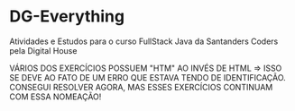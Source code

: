 # DG-Everything
Atividades e Estudos para o curso FullStack Java da Santanders Coders pela Digital House

VÁRIOS DOS EXERCÍCIOS POSSUEM "HTM" AO INVÉS DE HTML => ISSO SE DEVE AO FATO DE UM ERRO QUE ESTAVA TENDO DE IDENTIFICAÇÃO. CONSEGUI RESOLVER AGORA, MAS ESSES EXERCÍCIOS CONTINUAM COM ESSA NOMEAÇÃO!
